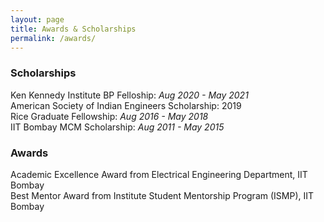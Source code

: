 ```yaml
---
layout: page
title: Awards & Scholarships
permalink: /awards/
---
```


### Scholarships
Ken Kennedy Institute BP Felloship: _Aug 2020 - May 2021_ <br/>
American Society of Indian Engineers Scholarship: 2019 <br/>
Rice Graduate Fellowship:  _Aug 2016 - May 2018_ <br/>
IIT Bombay MCM Scholarship: _Aug 2011 - May 2015_ 

### Awards
Academic Excellence Award from Electrical Engineering Department, IIT Bombay<br/>
Best Mentor Award from Institute Student Mentorship Program (ISMP), IIT Bombay
